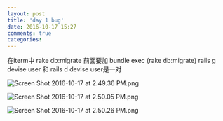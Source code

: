 ```yaml
---
layout: post
title: 'day 1 bug'
date: 2016-10-17 15:27
comments: true
categories: 
---
```

在iterm中 rake db:migrate 前面要加 bundle exec (rake db:migrate)
rails g devise user 和 rails d devise user是一对

![Screen Shot 2016-10-17 at 2.49.36 PM.png](http://user-image.logdown.io/user/19380/blog/18863/post/1004556/USXmc8oRmiv9WdTQSCXM_Screen%20Shot%202016-10-17%20at%202.49.36%20PM.png)

![Screen Shot 2016-10-17 at 2.50.05 PM.png](http://user-image.logdown.io/user/19380/blog/18863/post/1004556/mwgnn5xmTxWedc7ALn7c_Screen%20Shot%202016-10-17%20at%202.50.05%20PM.png)

![Screen Shot 2016-10-17 at 2.50.26 PM.png](http://user-image.logdown.io/user/19380/blog/18863/post/1004556/kkn0KEGLQRO7Ppp8QDYU_Screen%20Shot%202016-10-17%20at%202.50.26%20PM.png)
